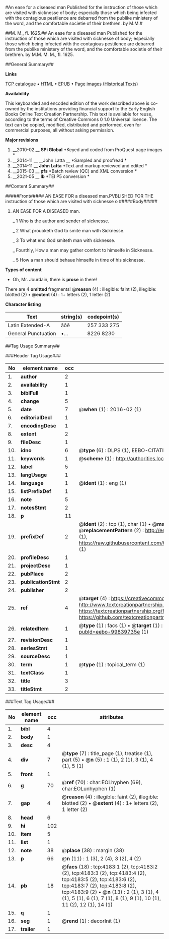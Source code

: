 #An ease for a diseased man Published for the instruction of those which are visited with sicknesse of body; especially those which being infected with the contagious pestilence are debarred from the publike ministery of the word, and the comfortable societie of their brethren. by M.M.#

##M. M., fl. 1625.##
An ease for a diseased man Published for the instruction of those which are visited with sicknesse of body; especially those which being infected with the contagious pestilence are debarred from the publike ministery of the word, and the comfortable societie of their brethren. by M.M.
M. M., fl. 1625.

##General Summary##

**Links**

[TCP catalogue](http://www.ota.ox.ac.uk/tcp/)  • 
[HTML](http://tei.it.ox.ac.uk/tcp/Texts-HTML/free/A06/A06689.html)  • 
[EPUB](http://tei.it.ox.ac.uk/tcp/Texts-EPUB/free/A06/A06689.epub) • 
[Page images (Historical Texts)](https://historicaltexts.jisc.ac.uk/eebo-99839735e)

**Availability**

This keyboarded and encoded edition of the work described above is co-owned by the
    institutions providing financial support to the Early English Books Online Text Creation
    Partnership. This text is available for reuse, according to the terms of  Creative Commons 0 1.0 Universal
    licence. The text can be copied, modified, distributed and performed, even for commercial
    purposes, all without asking permission.

**Major revisions**

1. __2010-02 __ __SPi Global__ *Keyed and coded from ProQuest page images *
1. __2014-11 __ __John Latta __ *Sampled and proofread *
1. __2014-11 __ __John Latta__ *Text and markup reviewed and edited *
1. __2015-03 __ __pfs__ *Batch review (QC) and XML conversion *
1. __2021-05 __ __lb__ *TEI P5 conversion *

##Content Summary##

#####Front#####
AN EASE FOR a diseased man.PVBLISHED FOR THE instruction of those which are visited with sicknesse o
#####Body#####

1. AN EASE FOR A DISEASED man.

    _ 1 Who is the author and sender of sicknesse.

    _ 2 What prouoketh God to smite man with Sicknesse.

    _ 3 To what end God smiteth man with sicknesse.

    _ Fourthly, How a man may gather comfort to himselfe in Sicknesse.

    _ 5 How a man should behaue himselfe in time of his sicknesse.

**Types of content**

  * Oh, Mr. Jourdain, there is **prose** in there!

There are 4 **omitted** fragments! 
 @__reason__ (4) : illegible: faint (2), illegible: blotted (2)  •  @__extent__ (4) : 1+ letters (2), 1 letter (2)

**Character listing**


|Text|string(s)|codepoint(s)|
|---|---|---|
|Latin Extended-A|āōē|257 333 275|
|General Punctuation|•…|8226 8230|

##Tag Usage Summary##

###Header Tag Usage###

|No|element name|occ|attributes|
|---|---|---|---|
|1.|__author__|2||
|2.|__availability__|1||
|3.|__biblFull__|1||
|4.|__change__|5||
|5.|__date__|7| @__when__ (1) : 2016-02 (1)|
|6.|__editorialDecl__|1||
|7.|__encodingDesc__|1||
|8.|__extent__|2||
|9.|__fileDesc__|1||
|10.|__idno__|6| @__type__ (6) : DLPS (1), EEBO-CITATION (1), VID (1), EEBO-PROQUEST (1), STC (2)|
|11.|__keywords__|1| @__scheme__ (1) : http://authorities.loc.gov/ (1)|
|12.|__label__|5||
|13.|__langUsage__|1||
|14.|__language__|1| @__ident__ (1) : eng (1)|
|15.|__listPrefixDef__|1||
|16.|__note__|5||
|17.|__notesStmt__|2||
|18.|__p__|11||
|19.|__prefixDef__|2| @__ident__ (2) : tcp (1), char (1)  •  @__matchPattern__ (2) : ([0-9\-]+):([0-9IVX]+) (1), (.+) (1)  •  @__replacementPattern__ (2) : http://eebo.chadwyck.com/downloadtiff?vid=$1&page=$2 (1), https://raw.githubusercontent.com/textcreationpartnership/Texts/master/tcpchars.xml#$1 (1)|
|20.|__profileDesc__|1||
|21.|__projectDesc__|1||
|22.|__pubPlace__|2||
|23.|__publicationStmt__|2||
|24.|__publisher__|2||
|25.|__ref__|4| @__target__ (4) : https://creativecommons.org/publicdomain/zero/1.0/ (1), http://www.textcreationpartnership.org/docs/. (1), https://textcreationpartnership.org/faq/#faq05 (1), https://github.com/textcreationpartnership (1)|
|26.|__relatedItem__|1| @__type__ (1) : facs (1)  •  @__target__ (1) : https://data.historicaltexts.jisc.ac.uk/view?pubId=eebo-99839735e (1)|
|27.|__revisionDesc__|1||
|28.|__seriesStmt__|1||
|29.|__sourceDesc__|1||
|30.|__term__|1| @__type__ (1) : topical_term (1)|
|31.|__textClass__|1||
|32.|__title__|3||
|33.|__titleStmt__|2||


###Text Tag Usage###

|No|element name|occ|attributes|
|---|---|---|---|
|1.|__bibl__|4||
|2.|__body__|1||
|3.|__desc__|4||
|4.|__div__|7| @__type__ (7) : title_page (1), treatise (1), part (5)  •  @__n__ (5) : 1 (1), 2 (1), 3 (1), 4 (1), 5 (1)|
|5.|__front__|1||
|6.|__g__|70| @__ref__ (70) : char:EOLhyphen (69), char:EOLunhyphen (1)|
|7.|__gap__|4| @__reason__ (4) : illegible: faint (2), illegible: blotted (2)  •  @__extent__ (4) : 1+ letters (2), 1 letter (2)|
|8.|__head__|6||
|9.|__hi__|102||
|10.|__item__|5||
|11.|__list__|1||
|12.|__note__|38| @__place__ (38) : margin (38)|
|13.|__p__|66| @__n__ (11) : 1 (3), 2 (4), 3 (2), 4 (2)|
|14.|__pb__|18| @__facs__ (18) : tcp:4183:1 (2), tcp:4183:2 (2), tcp:4183:3 (2), tcp:4183:4 (2), tcp:4183:5 (2), tcp:4183:6 (2), tcp:4183:7 (2), tcp:4183:8 (2), tcp:4183:9 (2)  •  @__n__ (13) : 2 (1), 3 (1), 4 (1), 5 (1), 6 (1), 7 (1), 8 (1), 9 (1), 10 (1), 11 (2), 12 (1), 14 (1)|
|15.|__q__|1||
|16.|__seg__|1| @__rend__ (1) : decorInit (1)|
|17.|__trailer__|1||
